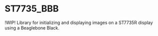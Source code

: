 # ST7735_BBB


!WIP! Library for initializing and displaying images on a ST7735R display using a Beaglebone Black.
